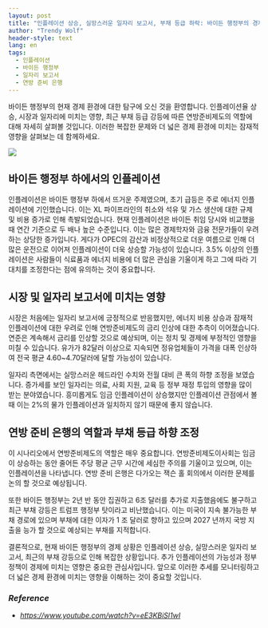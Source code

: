 ```yaml
---
layout: post
title: "인플레이션 상승, 실망스러운 일자리 보고서, 부채 등급 하락: 바이든 행정부의 경제 과제 풀기 "
author: "Trendy Wolf"
header-style: text
lang: en
tags:
  - 인플레이션
  - 바이든 행정부
  - 일자리 보고서
  - 연방 준비 은행
---
```


바이든 행정부의 현재 경제 환경에 대한 탐구에 오신 것을 환영합니다. 인플레이션율 상승, 시장과 일자리에 미치는 영향, 최근 부채 등급 강등에 따른 연방준비제도의 역할에 대해 자세히 살펴볼 것입니다. 이러한 복잡한 문제와 더 넓은 경제 환경에 미치는 잠재적 영향을 살펴보는 데 함께하세요. 

<img
    src="https://i.ytimg.com/vi/eE3KBiSl1wI/hqdefault.jpg"
/>






## 바이든 행정부 하에서의 인플레이션

인플레이션은 바이든 행정부 하에서 뜨거운 주제였으며, 초기 급등은 주로 에너지 인플레이션에 기인했습니다. 이는 XL 파이프라인의 취소와 석유 및 가스 생산에 대한 규제 및 비용 증가로 인해 촉발되었습니다. 현재 인플레이션은 바이든 취임 당시와 비교했을 때 연간 기준으로 두 배나 높은 수준입니다. 이는 많은 경제학자와 금융 전문가들이 우려하는 상당한 증가입니다. 게다가 OPEC의 감산과 비정상적으로 더운 여름으로 인해 더 많은 운전으로 이어져 인플레이션이 더욱 상승할 가능성이 있습니다. 3.5% 이상의 인플레이션은 사람들이 식료품과 에너지 비용에 더 많은 관심을 기울이게 하고 그에 따라 기대치를 조정한다는 점에 유의하는 것이 중요합니다. 



## 시장 및 일자리 보고서에 미치는 영향

시장은 처음에는 일자리 보고서에 긍정적으로 반응했지만, 에너지 비용 상승과 잠재적 인플레이션에 대한 우려로 인해 연방준비제도의 금리 인상에 대한 추측이 이어졌습니다. 연준은 계속해서 금리를 인상할 것으로 예상되며, 이는 정치 및 경제에 부정적인 영향을 미칠 수 있습니다. 유가가 82달러 이상으로 지속되면 정유업체들이 가격을 대폭 인상하여 전국 평균 4.60~4.70달러에 달할 가능성이 있습니다. 

일자리 측면에서는 실망스러운 헤드라인 수치와 전월 대비 큰 폭의 하향 조정을 보였습니다. 증가세를 보인 일자리는 의료, 사회 지원, 교육 등 정부 재정 투입의 영향을 많이 받는 분야였습니다. 흥미롭게도 임금 인플레이션이 상승했지만 인플레이션 관점에서 볼 때 이는 2%의 물가 인플레이션과 일치하지 않기 때문에 좋지 않습니다. 



## 연방 준비 은행의 역할과 부채 등급 하향 조정

이 시나리오에서 연방준비제도의 역할은 매우 중요합니다. 연방준비제도이사회는 임금이 상승하는 동안 줄어든 주당 평균 근무 시간에 세심한 주의를 기울이고 있으며, 이는 인플레이션을 나타냅니다. 연방 준비 은행은 다가오는 잭슨 홀 회의에서 이러한 문제를 논의 할 것으로 예상됩니다. 

또한 바이든 행정부는 2년 반 동안 집권하고 6조 달러를 추가로 지출했음에도 불구하고 최근 부채 강등은 트럼프 행정부 탓이라고 비난했습니다. 이는 미국이 지속 불가능한 부채 경로에 있으며 부채에 대한 이자가 1 조 달러로 향하고 있으며 2027 년까지 국방 지출을 능가 할 것으로 예상되는 부채를 지적합니다.

결론적으로, 현재 바이든 행정부의 경제 상황은 인플레이션 상승, 실망스러운 일자리 보고서, 최근의 부채 강등으로 인해 복잡한 상황입니다. 추가 인플레이션의 가능성과 정부 정책이 경제에 미치는 영향은 중요한 관심사입니다. 앞으로 이러한 추세를 모니터링하고 더 넓은 경제 환경에 미치는 영향을 이해하는 것이 중요할 것입니다. 


### _Reference_
- _https://www.youtube.com/watch?v=eE3KBiSl1wI_

